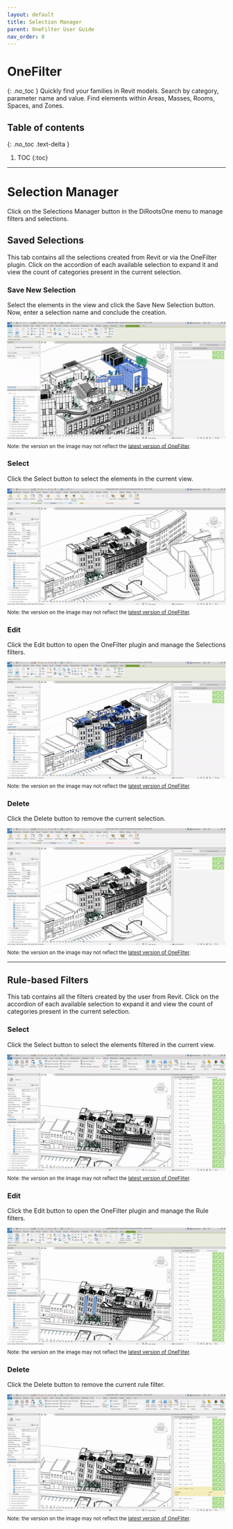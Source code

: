```yaml
---
layout: default
title: Selection Manager
parent: OneFilter User Guide
nav_order: 8
---
```


# OneFilter
{: .no_toc }
Quickly find your families in Revit models. Search by category, parameter name and value. Find elements within Areas, Masses, Rooms, Spaces, and Zones.
## Table of contents
{: .no_toc .text-delta }

1. TOC
{:toc}

---

# Selection Manager

Click on the Selections Manager button in the DiRootsOne menu to manage filters and selections.

## Saved Selections

This tab contains all the selections created from Revit or via the OneFilter plugin.
Click on the accordion of each available selection to expand it and view the count of categories present in the current selection.

### Save New Selection

Select the elements in the view and click the Save New Selection button. Now, enter a selection name and conclude the creation. 

![Selection Manager select elements](../../assets\images\OF-Sm-New-Selection.gif)  
<sub>Note: the version on the image may not reflect the [latest version of OneFilter](https://diroots.com/revit-plugins/revit-advanced-filter-onefilter/).</sub>

### Select

Click the Select button to select the elements in the current view.

![Selection Manager select elements](../../assets\images\OF-Sm-Select.gif)  
<sub>Note: the version on the image may not reflect the [latest version of OneFilter](https://diroots.com/revit-plugins/revit-advanced-filter-onefilter/).</sub>

### Edit

Click the Edit button to open the OneFilter plugin and manage the Selections filters.

![Selection Manager edit selection](../../assets\images\OF-Sm-Edit.gif)  
<sub>Note: the version on the image may not reflect the [latest version of OneFilter](https://diroots.com/revit-plugins/revit-advanced-filter-onefilter/).</sub>

### Delete

Click the Delete button to remove the current selection.

![Selection Manager delete selection](../../assets\images\OF-Sm-Delete.gif)  
<sub>Note: the version on the image may not reflect the [latest version of OneFilter](https://diroots.com/revit-plugins/revit-advanced-filter-onefilter/).</sub>

---

## Rule-based Filters

This tab contains all the filters created by the user from Revit.
Click on the accordion of each available selection to expand it and view the count of categories present in the current selection.

### Select

Click the Select button to select the elements filtered in the current view.

![Selection Manager select elements](../../assets\images\OF-Sm-SelectRule.gif)  
<sub>Note: the version on the image may not reflect the [latest version of OneFilter](https://diroots.com/revit-plugins/revit-advanced-filter-onefilter/).</sub>

### Edit

Click the Edit button to open the OneFilter plugin and manage the Rule filters.

![Selection Manager edit rule filters](../../assets\images\OF-Sm-EditRule.gif)  
<sub>Note: the version on the image may not reflect the [latest version of OneFilter](https://diroots.com/revit-plugins/revit-advanced-filter-onefilter/).</sub>

### Delete

Click the Delete button to remove the current rule filter.

![Selection Manager delete selection](../../assets\images\OF-Sm-DeleteRule.gif)  
<sub>Note: the version on the image may not reflect the [latest version of OneFilter](https://diroots.com/revit-plugins/revit-advanced-filter-onefilter/).</sub>